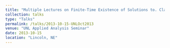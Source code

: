 ```yaml
---
title: "Multiple Lectures on Finite-Time Existence of Solutions to. Class of Fourth-Order Differential Equations"
collection: talks
type: "Talks"
permalink: /talks/2013-10-15-UNLOct2013
venue: "UNL Applied Analysis Seminar"
date: 2013-10-15
location: "Lincoln, NE"
---
```

